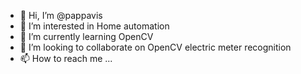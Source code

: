 - 👋 Hi, I’m @pappavis
- 👀 I’m interested in Home automation
- 🌱 I’m currently learning OpenCV
- 💞️ I’m looking to collaborate on OpenCV electric meter recognition
- 📫 How to reach me ...

<!---
pappavis/pappavis is a ✨ special ✨ repository because its `README.md` (this file) appears on your GitHub profile.
You can click the Preview link to take a look at your changes.
--->
